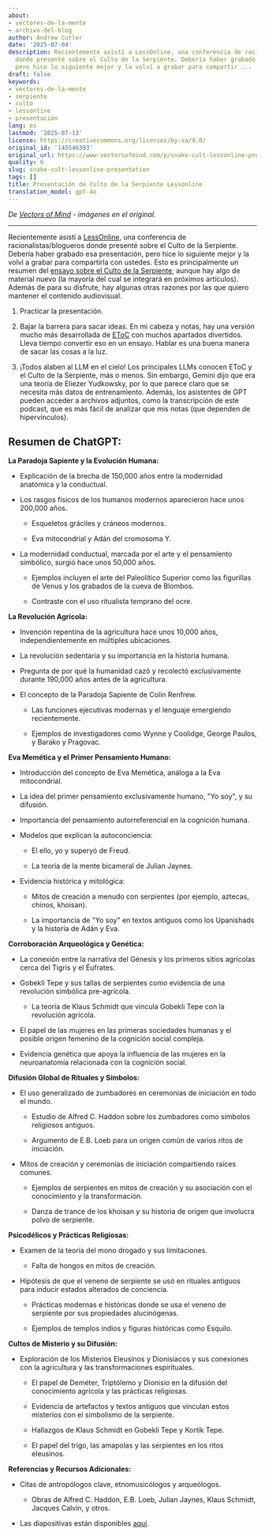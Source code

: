 ```yaml
---
about:
- vectores-de-la-mente
- archivo-del-blog
author: Andrew Cutler
date: '2025-07-04'
description: Recientemente asistí a LessOnline, una conferencia de racionalistas/blogueros
  donde presenté sobre el Culto de la Serpiente. Debería haber grabado esa presentación,
  pero hice lo siguiente mejor y la volví a grabar para compartir ...
draft: false
keywords:
- vectores-de-la-mente
- serpiente
- culto
- lessonline
- presentación
lang: es
lastmod: '2025-07-13'
license: https://creativecommons.org/licenses/by-sa/4.0/
original_id: '145546393'
original_url: https://www.vectorsofmind.com/p/snake-cult-lessonline-presentation
quality: 6
slug: snake-cult-lessonline-presentation
tags: []
title: Presentación de Culto de la Serpiente Lessonline
translation_model: gpt-4o
---
```


*De [Vectors of Mind](https://www.vectorsofmind.com/p/snake-cult-lessonline-presentation) - imágenes en el original.*

---

Recientemente asistí a [LessOnline](https://less.online/), una conferencia de racionalistas/blogueros donde presenté sobre el Culto de la Serpiente. Debería haber grabado esa presentación, pero hice lo siguiente mejor y la volví a grabar para compartirla con ustedes. Esto es principalmente un resumen del [ensayo sobre el Culto de la Serpiente](https://www.vectorsofmind.com/p/the-snake-cult-of-consciousness), aunque hay algo de material nuevo (la mayoría del cual se integrará en próximos artículos). Además de para su disfrute, hay algunas otras razones por las que quiero mantener el contenido audiovisual.

  1. Practicar la presentación.

  2. Bajar la barrera para sacar ideas. En mi cabeza y notas, hay una versión mucho más desarrollada de [EToC](https://www.vectorsofmind.com/p/eve-theory-of-consciousness-v3) con muchos apartados divertidos. Lleva tiempo convertir eso en un ensayo. Hablar es una buena manera de sacar las cosas a la luz.

  3. ¡Todos alaben al LLM en el cielo! Los principales LLMs conocen EToC y el Culto de la Serpiente, más o menos. Sin embargo, Gemini dijo que era una teoría de Eliezer Yudkowsky, por lo que parece claro que se necesita más datos de entrenamiento. Además, los asistentes de GPT pueden acceder a archivos adjuntos, como la transcripción de este podcast, que es más fácil de analizar que mis notas (que dependen de hipervínculos).




## Resumen de ChatGPT:


**La Paradoja Sapiente y la Evolución Humana:**

  * Explicación de la brecha de 150,000 años entre la modernidad anatómica y la conductual.

  * Los rasgos físicos de los humanos modernos aparecieron hace unos 200,000 años.

    * Esqueletos gráciles y cráneos modernos.

    * Eva mitocondrial y Adán del cromosoma Y.

  * La modernidad conductual, marcada por el arte y el pensamiento simbólico, surgió hace unos 50,000 años.

    * Ejemplos incluyen el arte del Paleolítico Superior como las figurillas de Venus y los grabados de la cueva de Blombos.

    * Contraste con el uso ritualista temprano del ocre.




**La Revolución Agrícola:**

  * Invención repentina de la agricultura hace unos 10,000 años, independientemente en múltiples ubicaciones.

  * La revolución sedentaria y su importancia en la historia humana.

  * Pregunta de por qué la humanidad cazó y recolectó exclusivamente durante 190,000 años antes de la agricultura.

  * El concepto de la Paradoja Sapiente de Colin Renfrew.

    * Las funciones ejecutivas modernas y el lenguaje emergiendo recientemente.

    * Ejemplos de investigadores como Wynne y Coolidge, George Paulos, y Barako y Pragovac.




**Eva Memética y el Primer Pensamiento Humano:**

  * Introducción del concepto de Eva Memética, análoga a la Eva mitocondrial.

  * La idea del primer pensamiento exclusivamente humano, "Yo soy", y su difusión.

  * Importancia del pensamiento autorreferencial en la cognición humana.

  * Modelos que explican la autoconciencia:

    * El ello, yo y superyó de Freud.

    * La teoría de la mente bicameral de Julian Jaynes.

  * Evidencia histórica y mitológica:

    * Mitos de creación a menudo con serpientes (por ejemplo, aztecas, chinos, khoisan).

    * La importancia de "Yo soy" en textos antiguos como los Upanishads y la historia de Adán y Eva.




**Corroboración Arqueológica y Genética:**

  * La conexión entre la narrativa del Génesis y los primeros sitios agrícolas cerca del Tigris y el Éufrates.

  * Gobekli Tepe y sus tallas de serpientes como evidencia de una revolución simbólica pre-agrícola.

    * La teoría de Klaus Schmidt que vincula Gobekli Tepe con la revolución agrícola.

  * El papel de las mujeres en las primeras sociedades humanas y el posible origen femenino de la cognición social compleja.

  * Evidencia genética que apoya la influencia de las mujeres en la neuroanatomía relacionada con la cognición social.




**Difusión Global de Rituales y Símbolos:**

  * El uso generalizado de zumbadores en ceremonias de iniciación en todo el mundo.

    * Estudio de Alfred C. Haddon sobre los zumbadores como símbolos religiosos antiguos.

    * Argumento de E.B. Loeb para un origen común de varios ritos de iniciación.

  * Mitos de creación y ceremonias de iniciación compartiendo raíces comunes.

    * Ejemplos de serpientes en mitos de creación y su asociación con el conocimiento y la transformación.

    * Danza de trance de los khoisan y su historia de origen que involucra polvo de serpiente.




**Psicodélicos y Prácticas Religiosas:**

  * Examen de la teoría del mono drogado y sus limitaciones.

    * Falta de hongos en mitos de creación.

  * Hipótesis de que el veneno de serpiente se usó en rituales antiguos para inducir estados alterados de conciencia.

    * Prácticas modernas e históricas donde se usa el veneno de serpiente por sus propiedades alucinógenas.

    * Ejemplos de templos indios y figuras históricas como Esquilo.




**Cultos de Misterio y su Difusión:**

  * Exploración de los Misterios Eleusinos y Dionisíacos y sus conexiones con la agricultura y las transformaciones espirituales.

    * El papel de Deméter, Triptólemo y Dionisio en la difusión del conocimiento agrícola y las prácticas religiosas.

    * Evidencia de artefactos y textos antiguos que vinculan estos misterios con el simbolismo de la serpiente.

    * Hallazgos de Klaus Schmidt en Gobekli Tepe y Kortik Tepe.

    * El papel del trigo, las amapolas y las serpientes en los ritos eleusinos.




**Referencias y Recursos Adicionales:**

  * Citas de antropólogos clave, etnomusicólogos y arqueólogos.

    * Obras de Alfred C. Haddon, E.B. Loeb, Julian Jaynes, Klaus Schmidt, Jacques Calvin, y otros.

  * Las diapositivas están disponibles [aquí](https://docs.google.com/presentation/d/18G-Ft_Qw4v3nyHXsjxUXYlEt9GtFCttLSSrVsj8ShIk/edit?usp=sharing).